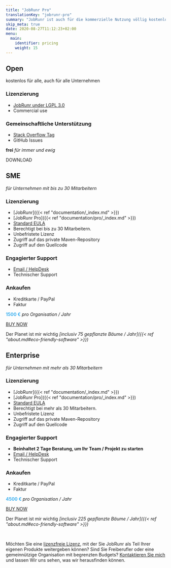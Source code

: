 ```yaml
---
title: "JobRunr Pro"
translationKey: "jobrunr-pro"
summary: "JobRunr ist auch für die kommerzielle Nutzung völlig kostenlos. Die [Pro-Edition](/de/documentation/pro/ 'Wenn Sie die Funktionen der Pro-Edition selbst entwickeln würden, würden die Kosten auf ca. 50.000 € geschätzt (107 Entwicklungstage mit einer Rate von 500 €).') ermöglicht es Ihnen, zusätzliche Optionen zu nutzen und gleichzeitig sicherzustellen, dass das Projekt über Jahre hinweg hier bleibt. Ich biete 30 Tage bedingungslose Geld-zurück-Garantie."
skip_meta: true
date: 2020-08-27T11:12:23+02:00
menu: 
  main: 
    identifier: pricing
    weight: 15
---
```

<div class="plan-container">
<div class="plan plan-open">

## Open
<div class="no-margin">

kostenlos für alle, auch für alle Unternehmen
</div>

### Lizenzierung
- [JobRunr under LGPL 3.0](https://www.gnu.org/licenses/lgpl-3.0.html)
- Commercial use

### Gemeinschaftliche Unterstützung
- [Stack Overflow Tag](https://stackoverflow.com/questions/ask?tags=java%20jobrunr)
- GitHub Issues

<div class="buy">

__frei__
_für immer und ewig_

<a class="button">DOWNLOAD</a>
</div>
</div>

<div class="plan plan-business">

## SME
<div class="no-margin">

_für Unternehmen mit bis zu 30 Mitarbeitern_
</div>

### Lizenzierung
- [JobRunr]({{< ref "documentation/_index.md" >}})
- [JobRunr Pro]({{< ref "documentation/pro/_index.md" >}})
- [Standard EULA](/en/licensing/standard-eula.md)
- Berechtigt bei bis zu 30 Mitarbeitern.
- <a style="text-decoration: none; cursor: help" title = "Mit einer unbefristeten Lizenz kann der Kunde die lizenzierte Software unbegrenzt nutzen. Im ersten Jahr berechtigt die unbefristete Lizenz den Kunden auch, alle Updates auf herunterzuladen die Software und technischen Support zu erhalten.">Unbefristete Lizenz</a>
- Zugriff auf das private Maven-Repository
- Zugriff auf den Quellcode

### Engagierter Support
- [Email / HelpDesk](mailto:hello@jobrunr.io)
- Technischer Support

### Ankaufen
- Kreditkarte / PayPal
- Faktur

<div class="buy">

<strong style='color: #3eb0ef;text-decoration: none; cursor: help' title='Kann bis zu 50.000 € (107 Entwicklungstage bei einer Rate von 500 €) einsparen'>1500 €</strong>
_pro Organisation / Jahr_

<a class="button" href="mailto:hello@jobrunr.io?subject=JobRunr%20Pro%20SME%20License&body=Hi%2C%0D%0A%0D%0Awe're%20interested%20in%20a%20JobRunr%20Pro%20SME%20License.%0D%0A%0D%0AOur%20company%20is%3A%20%3Cplease%20enter%20your%20company%20name%20here%3E%0D%0AOur%20VAT%20number%20is%3A%20%3Cplease%20enter%20your%20VAT%20number%20here%3E%0D%0AOur%20address%20is%3A%20%3Cplease%20enter%20your%20address%20here%3E%0D%0A%0D%0ARegards!" target="_blank">BUY NOW</a>

<div class="eco-friendly">

Der Planet ist mir wichtig
_[inclusiv 75 gepflanzte Bäume / Jahr]({{< ref "about.md#eco-friendly-software" >}})_
</div>
</div>
</div>

<div class="plan plan-enterprise">

## Enterprise
<div class="no-margin">

_für Unternehmen mit mehr als 30 Mitarbeitern_
</div>

### Lizenzierung
- [JobRunr]({{< ref "documentation/_index.md" >}})
- [JobRunr Pro]({{< ref "documentation/pro/_index.md" >}})
- [Standard EULA](/en/licensing/standard-eula.md)
- Berechtigt bei mehr als 30 Mitarbeitern.
- <a style="text-decoration: none; cursor: help" title = "Mit einer unbefristeten Lizenz kann der Kunde die lizenzierte Software unbegrenzt nutzen. Im ersten Jahr berechtigt die unbefristete Lizenz den Kunden auch, alle Updates auf herunterzuladen die Software und technischen Support zu erhalten.">Unbefristete Lizenz</a>
- Zugriff auf das private Maven-Repository
- Zugriff auf den Quellcode

### Engagierter Support
- **Beinhaltet 2 Tage Beratung, um Ihr Team / Projekt zu starten**
- [Email / HelpDesk](mailto:hello@jobrunr.io)
- Technischer Support

### Ankaufen
- Kreditkarte / PayPal
- Faktur

<div class="buy">

<strong style='color: #3eb0ef;text-decoration: none; cursor: help' title='Sie können bis zu 50.000 € (107 Entwicklungstage bei einer Rate von 500 €) sparen '> 4500 € </strong>
_pro Organisation / Jahr_

<a class="button" href="mailto:hello@jobrunr.io?subject=JobRunr%20Enterprise%20Pro%20License&body=Hi%2C%0D%0A%0D%0Awe're%20interested%20in%20a%20JobRunr%20Pro%20Enterprise%20License.%0D%0A%0D%0AOur%20company%20is%3A%20%3Cplease%20enter%20your%20company%20name%20here%3E%0D%0AOur%20VAT%20number%20is%3A%20%3Cplease%20enter%20your%20VAT%20number%20here%3E%0D%0AOur%20address%20is%3A%20%3Cplease%20enter%20your%20address%20here%3E%0D%0A%0D%0ARegards!" target="_blank">BUY NOW</a>

<div class="eco-friendly">

Der Planet ist mir wichtig
_[inclusiv 225 gepflanzte Bäume / Jahr]({{< ref "about.md#eco-friendly-software" >}})_
</div>
</div>
</div>
</div>

<br>

Möchten Sie eine [lizenzfreie Lizenz](/en/licensing/royalty-free-eula.md), mit der Sie JobRunr als Teil Ihrer eigenen Produkte weitergeben können? Sind Sie Freiberufler oder eine gemeinnützige Organisation mit begrenzten Budgets? [Kontaktieren Sie mich](mailto:hello@jobrunr.io) und lassen Wir uns sehen, was wir herausfinden können.